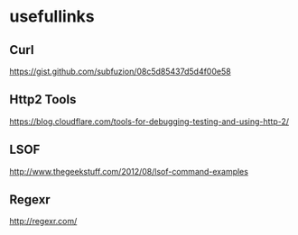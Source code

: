 # usefullinks
## Curl  
https://gist.github.com/subfuzion/08c5d85437d5d4f00e58
## Http2 Tools
https://blog.cloudflare.com/tools-for-debugging-testing-and-using-http-2/
## LSOF
http://www.thegeekstuff.com/2012/08/lsof-command-examples
## Regexr
http://regexr.com/
